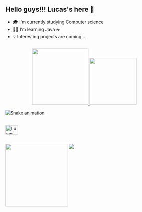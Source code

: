 ## Hello guys!!! Lucas's here 🖖

- 🎓 I'm currently studying Computer science
- 👨‍💻 I’m learning Java ☕
- 💡 Interesting projects are coming...

##

<div align="center">
  <a href="https://github.com/machadolucasalmeida">
  <img height="180em" src="https://github-readme-stats.vercel.app/api?username=machadolucasalmeida&show_icons=true&theme=blue-green&include_all_commits=true&count_private=true"/>
  <img height="150em" src="https://github-readme-stats.vercel.app/api/top-langs/?username=machadolucasalmeida&layout=compact&langs_count=7&theme=blue-green"/>

</div>
  
  
<div>
  
   ![Snake animation](https://github.com/machadolucasalmeida/machadolucasalmeida/blob/output/github-contribution-grid-snake.svg)
  
  <div style="display: inline_block"><br>
  <img align="center" alt="Lucas-Java" height="30" width="40" 
  <img src="https://cdn.jsdelivr.net/gh/devicons/devicon/icons/java/java-original.svg">
    
   ##
    
  <p align="center">
    <img windth="200" height = "200" img align="left" src="https://github.com/machadolucasalmeida/machadolucasalmeida/blob/main/NUX_Octodex.gif?raw=true">
         
  </p>

</div>
  

  
  
  
  <a href="https://www.linkedin.com/in/machado-lucasalmeida/" target="_blank"><img src="https://img.shields.io/badge/-LinkedIn-%230077B5?style=for-the-badge&logo=linkedin&logoColor=white" target="_blank"></a> 
  
   
  
  
</div>
